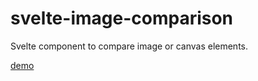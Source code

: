 # svelte-image-comparison

Svelte component to compare image or canvas elements.

[demo](https://captaincodeman.github.io/svelte-image-comparison)
